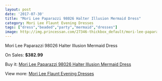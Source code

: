 ```yaml
---
layout: post
date: '2017-07-30'
title: "Mori Lee Paparazzi 98026 Halter Illusion Mermaid Dress"
category: Mori Lee Flaunt Evening Dresses
tags: ["dress","beaded","party","mermaid","dresses"]
image: http://img.princessan.com/27346-thickbox_default/mori-lee-paparazzi-98026-halter-illusion-mermaid-dress.jpg
---
```

Mori Lee Paparazzi 98026 Halter Illusion Mermaid Dress

On Sales: **$382.99**
<a href="https://www.princessan.com/en/12510-mori-lee-paparazzi-98026-halter-illusion-mermaid-dress.html"><amp-img layout="responsive" width="600" height="600" src="//img.princessan.com/27346-thickbox_default/mori-lee-paparazzi-98026-halter-illusion-mermaid-dress.jpg" alt="Mori Lee Paparazzi 98026 Halter Illusion Mermaid Dress 0" /></a>
<a href="https://www.princessan.com/en/12510-mori-lee-paparazzi-98026-halter-illusion-mermaid-dress.html"><amp-img layout="responsive" width="600" height="600" src="//img.princessan.com/27348-thickbox_default/mori-lee-paparazzi-98026-halter-illusion-mermaid-dress.jpg" alt="Mori Lee Paparazzi 98026 Halter Illusion Mermaid Dress 1" /></a>
<a href="https://www.princessan.com/en/12510-mori-lee-paparazzi-98026-halter-illusion-mermaid-dress.html"><amp-img layout="responsive" width="600" height="600" src="//img.princessan.com/27347-thickbox_default/mori-lee-paparazzi-98026-halter-illusion-mermaid-dress.jpg" alt="Mori Lee Paparazzi 98026 Halter Illusion Mermaid Dress 2" /></a>

Buy it: [Mori Lee Paparazzi 98026 Halter Illusion Mermaid Dress](https://www.princessan.com/en/12510-mori-lee-paparazzi-98026-halter-illusion-mermaid-dress.html "Mori Lee Paparazzi 98026 Halter Illusion Mermaid Dress")

View more: [Mori Lee Flaunt Evening Dresses](https://www.princessan.com/en/90- "Mori Lee Flaunt Evening Dresses")